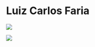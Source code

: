# Luiz Carlos Faria



![](https://gago.io/wp-content/uploads/2018/07/logo-gago3-chumbo.png) 

![](https://dockerdefinitivo.com/wp-content/uploads/2019/12/logo-2-2-azul-e1576220349540-100x58.png)
